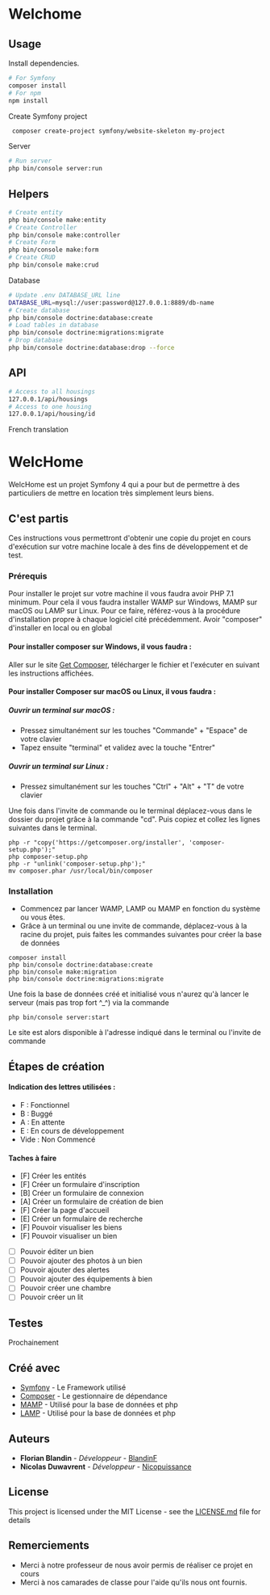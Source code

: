 # Welchome

## Usage

Install dependencies.
``` bash   
# For Symfony
composer install
# For npm
npm install
```

Create Symfony project
``` bash
 composer create-project symfony/website-skeleton my-project
```



Server
``` bash
# Run server
php bin/console server:run
```

## Helpers

``` bash
# Create entity
php bin/console make:entity
# Create Controller
php bin/console make:controller
# Create Form
php bin/console make:form
# Create CRUD
php bin/console make:crud
```

Database
``` bash
# Update .env DATABASE_URL line
DATABASE_URL=mysql://user:password@127.0.0.1:8889/db-name
# Create database
php bin/console doctrine:database:create
# Load tables in database
php bin/console doctrine:migrations:migrate
# Drop database
php bin/console doctrine:database:drop --force
```

## API

``` bash
# Access to all housings
127.0.0.1/api/housings
# Access to one housing
127.0.0.1/api/housing/id
```
French translation

# WelcHome

WelcHome est un projet Symfony 4 qui a pour but de permettre à des particuliers de mettre en location très simplement leurs biens.

## C'est partis

Ces instructions vous permettront d'obtenir une copie du projet en cours d'exécution sur votre machine locale à des fins de développement et de test.

### Prérequis

Pour installer le projet sur votre machine il vous faudra avoir PHP 7.1 minimum.
Pour cela il vous faudra installer WAMP sur Windows, MAMP sur macOS ou LAMP sur Linux. Pour ce faire, référez-vous à la procédure d'installation propre à chaque logiciel cité précédemment. 
Avoir "composer" d'installer en local ou en global

#### Pour installer composer sur Windows, il vous faudra :

Aller sur le site <a href="https://getcomposer.org/Composer-Setup.exe"> Get Composer</a>, télécharger le fichier et l'exécuter en suivant les instructions affichées.

#### Pour installer Composer sur macOS ou Linux, il vous faudra : 

##### Ouvrir un terminal sur macOS :
- Pressez simultanément sur les touches "Commande" + "Espace" de votre clavier
- Tapez ensuite "terminal" et validez avec la touche "Entrer"

##### Ouvrir un terminal sur Linux :
- Pressez simultanément sur les touches "Ctrl" + "Alt" + "T" de votre clavier

Une fois dans l'invite de commande ou le terminal déplacez-vous dans le dossier du projet grâce à la commande "cd".
Puis copiez et collez les lignes suivantes dans le terminal.

```
php -r "copy('https://getcomposer.org/installer', 'composer-setup.php');"
php composer-setup.php
php -r "unlink('composer-setup.php');"
mv composer.phar /usr/local/bin/composer
```

### Installation

- Commencez par lancer WAMP, LAMP ou MAMP en fonction du système ou vous êtes.
- Grâce à un terminal ou une invite de commande, déplacez-vous à la racine du projet, puis faites les commandes suivantes pour créer la base de données

```
composer install
php bin/console doctrine:database:create
php bin/console make:migration
php bin/console doctrine:migrations:migrate
```

Une fois la base de données créé et initialisé vous n'aurez qu'à lancer le serveur (mais pas trop fort ^_^) via la commande

```
php bin/console server:start
```

Le site est alors disponible à l'adresse indiqué dans le terminal ou l'invite de commande

## Étapes de création 

#### Indication des lettres utilisées :
- F : Fonctionnel
- B : Buggé
- A : En attente
- E : En cours de développement
- Vide : Non Commencé

#### Taches à faire
- [F] Créer les entités
- [F] Créer un formulaire d'inscription
- [B] Créer un formulaire de connexion
- [A] Créer un formulaire de création de bien
- [F] Créer la page d'accueil
- [E] Créer un formulaire de recherche
- [F] Pouvoir visualiser les biens
- [F] Pouvoir visualiser un bien
- [  ] Pouvoir éditer un bien
- [  ] Pouvoir ajouter des photos à un bien
- [  ] Pouvoir ajouter des alertes
- [  ] Pouvoir ajouter des équipements à bien
- [  ] Pouvoir créer une chambre
- [  ] Pouvoir créer un lit

## Testes

Prochainement


## Créé avec 

* [Symfony](https://symfony.com/doc/current/index.html) - Le Framework utilisé
* [Composer](https://getcomposer.org) - Le gestionnaire de dépendance
* [MAMP](https://www.mamp.info/en/) - Utilisé pour la base de données et php
* [LAMP](https://doc.ubuntu-fr.org/lamp) - Utilisé pour la base de données et php


## Auteurs

* **Florian Blandin** - *Développeur* - [BlandinF](https://github.com/blandinf)
* **Nicolas Duwavrent** - *Développeur* - [Nicopuissance](https://github.com/Nicopuissance)

## License

This project is licensed under the MIT License - see the [LICENSE.md](LICENSE.md) file for details

## Remerciements

* Merci à notre professeur de nous avoir permis de réaliser ce projet en cours
* Merci à nos camarades de classe pour l'aide qu'ils nous ont fournis.
 
